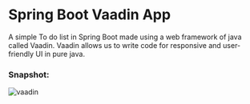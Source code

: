 # Spring Boot Vaadin App
A simple To do list in Spring Boot made using a web framework of java called Vaadin. Vaadin allows us to write code for responsive and user-friendly UI in pure java.

### Snapshot:
![vaadin](https://github.com/THEPHD1331/Vaadin-App/assets/126282296/6e53f73a-8d66-4b05-ab61-e4916957f857)
